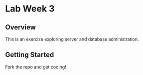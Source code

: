 # Lab Week 3

## Overview
This is an exercise exploring server and database administration.

## Getting Started
Fork the repo and get coding!